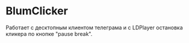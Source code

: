 # BlumClicker
Работает с десктопным клиентом телеграма и с LDPlayer
остановка кликера по кнопке "pause break".

